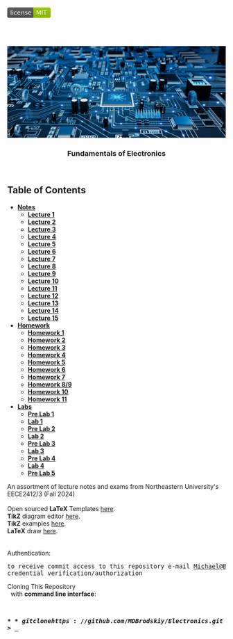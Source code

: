 <!-- PROJECT LOGO -->
<br />
<p align="left">
  <a href="https://github.com/MDBrodskiy/Electronics/tree/master/LICENSE">
    <img src="images/LicenseImage.svg" alt="license" width="100" height="24"></a>
</p>
<br/>
<br/>

<!-- BACKGROUND & TITLE -->
<p align="center">
  <a href="https://github.com/MDBrodskiy/Electronics">
    <img src="images/background.png" alt="background">
  </a>
  <h3 align="center">Fundamentals of Electronics</h3>
<br />
</p>

<!-- TABLE OF CONTENTS -->
## Table of Contents

* [**Notes**](https://github.com/MDBrodskiy/Electronics/tree/master/Notes/)
    * [**Lecture 1**](https://github.com/MDBrodskiy/Electronics/tree/master/Notes/Lecture1.pdf)
    * [**Lecture 2**](https://github.com/MDBrodskiy/Electronics/tree/master/Notes/Lecture2.pdf)
    * [**Lecture 3**](https://github.com/MDBrodskiy/Electronics/tree/master/Notes/Lecture3.pdf)
    * [**Lecture 4**](https://github.com/MDBrodskiy/Electronics/tree/master/Notes/Lecture4.pdf)
    * [**Lecture 5**](https://github.com/MDBrodskiy/Electronics/tree/master/Notes/Lecture5.pdf)
    * [**Lecture 6**](https://github.com/MDBrodskiy/Electronics/tree/master/Notes/Lecture6.pdf)
    * [**Lecture 7**](https://github.com/MDBrodskiy/Electronics/tree/master/Notes/Lecture7.pdf)
    * [**Lecture 8**](https://github.com/MDBrodskiy/Electronics/tree/master/Notes/Lecture8.pdf)
    * [**Lecture 9**](https://github.com/MDBrodskiy/Electronics/tree/master/Notes/Lecture9.pdf)
    * [**Lecture 10**](https://github.com/MDBrodskiy/Electronics/tree/master/Notes/Lecture10.pdf)
    * [**Lecture 11**](https://github.com/MDBrodskiy/Electronics/tree/master/Notes/Lecture11.pdf)
    * [**Lecture 12**](https://github.com/MDBrodskiy/Electronics/tree/master/Notes/Lecture12.pdf)
    * [**Lecture 13**](https://github.com/MDBrodskiy/Electronics/tree/master/Notes/Lecture13.pdf)
    * [**Lecture 14**](https://github.com/MDBrodskiy/Electronics/tree/master/Notes/Lecture14.pdf)
    * [**Lecture 15**](https://github.com/MDBrodskiy/Electronics/tree/master/Notes/Lecture15.pdf)
* [**Homework**](https://github.com/MDBrodskiy/Electronics/tree/master/Homework/)
    * [**Homework 1**](https://github.com/MDBrodskiy/Electronics/tree/master/Homework/Homework1.pdf)
    * [**Homework 2**](https://github.com/MDBrodskiy/Electronics/tree/master/Homework/Homework2.pdf)
    * [**Homework 3**](https://github.com/MDBrodskiy/Electronics/tree/master/Homework/Homework3.pdf)
    * [**Homework 4**](https://github.com/MDBrodskiy/Electronics/tree/master/Homework/Homework4.pdf)
    * [**Homework 5**](https://github.com/MDBrodskiy/Electronics/tree/master/Homework/Homework5.pdf)
    * [**Homework 6**](https://github.com/MDBrodskiy/Electronics/tree/master/Homework/Homework6.pdf)
    * [**Homework 7**](https://github.com/MDBrodskiy/Electronics/tree/master/Homework/Homework7.pdf)
    * [**Homework 8/9**](https://github.com/MDBrodskiy/Electronics/tree/master/Homework/Homework8-9.pdf)
    * [**Homework 10**](https://github.com/MDBrodskiy/Electronics/tree/master/Homework/Homework10.pdf)
    * [**Homework 11**](https://github.com/MDBrodskiy/Electronics/tree/master/Homework/Homework11.pdf)
* [**Labs**](https://github.com/MDBrodskiy/Electronics/tree/master/Labs/)
    * [**Pre Lab 1**](https://github.com/MDBrodskiy/Electronics/tree/master/Labs/PreLab1.pdf)
    * [**Lab 1**](https://github.com/MDBrodskiy/Electronics/tree/master/Labs/Lab1.pdf)
    * [**Pre Lab 2**](https://github.com/MDBrodskiy/Electronics/tree/master/Labs/PreLab2.pdf)
    * [**Lab 2**](https://github.com/MDBrodskiy/Electronics/tree/master/Labs/Lab2.pdf)
    * [**Pre Lab 3**](https://github.com/MDBrodskiy/Electronics/tree/master/Labs/PreLab3.pdf)
    * [**Lab 3**](https://github.com/MDBrodskiy/Electronics/tree/master/Labs/Lab3.pdf)
    * [**Pre Lab 4**](https://github.com/MDBrodskiy/Electronics/tree/master/Labs/PreLab4.pdf)
    * [**Lab 4**](https://github.com/MDBrodskiy/Electronics/tree/master/Labs/Lab4.pdf)
    * [**Pre Lab 5**](https://github.com/MDBrodskiy/Electronics/tree/master/Labs/PreLab5.pdf)

<!--
  * [**Chapter 1**](#Notes/Chapter\ 1)
* [**Exams**](#Exams)
* [**Projects**](#Projects)
-->


An assortment of lecture notes and exams from Northeastern University's EECE2412/3 (Fall 2024)
<br/> <br/> 
Open sourced **LaTeX** Templates [here](https://www.latextemplates.com/).
<br/>
**TikZ** diagram editor [here](https://www.mathcha.io/editor).
<br/>
**TikZ** examples [here](https://www.texample.net/tikz/example).
<br/>
**LaTeX** draw [here](https://www.latexdraw.com/).
<br/> <br/> <br/>
Authentication:   
    <pre>to receive commit access to this repository e-mail Michael@Brodskiy.com for credential verification/authorization</pre>

Cloning This Repository
</br>&nbsp;&nbsp;with **command line interface**:
    <pre>    
    **$** git clone https://github.com/MDBrodskiy/Electronics.git    
    **$** **>**  **_**
    </pre>
